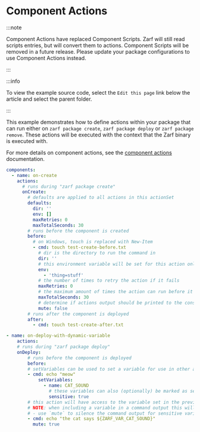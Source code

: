 # Component Actions

:::note

Component Actions have replaced Component Scripts. Zarf will still read scripts entries, but will convert them to actions. Component Scripts will be removed in a future release. Please update your package configurations to use Component Actions instead.

:::

:::info

To view the example source code, select the `Edit this page` link below the article and select the parent folder.

:::

This example demonstrates how to define actions within your package that can run either on `zarf package create`, `zarf package deploy` or `zarf package remove`. These actions will be executed with the context that the Zarf binary is executed with.

For more details on component actions, see the [component actions](../../docs/3-create-a-zarf-package/6-component-actions.md) documentation.

```yaml
components:
  - name: on-create
    actions:
      # runs during "zarf package create"
      onCreate:
        # defaults are applied to all actions in this actionSet
        defaults:
          dir: ''
          env: []
          maxRetries: 0
          maxTotalSeconds: 30
        # runs before the component is created
        before:
          # on Windows, touch is replaced with New-Item
          - cmd: touch test-create-before.txt
            # dir is the directory to run the command in
            dir: ''
            # this environment variable will be set for this action only
            env:
              - 'thing=stuff'
            # the number of times to retry the action if it fails
            maxRetries: 0
            # the maximum amount of times the action can run before it is killed, including retries
            maxTotalSeconds: 30
            # determine if actions output should be printed to the console
            mute: false
        # runs after the component is deployed
        after:
          - cmd: touch test-create-after.txt

- name: on-deploy-with-dynamic-variable
    actions:
    # runs during "zarf package deploy"
    onDeploy:
        # runs before the component is deployed
        before:
        # setVariables can be used to set a variable for use in other actions or components (only onDeploy)
        - cmd: echo "meow"
            setVariables:
              - name: CAT_SOUND
                # these variables can also (optionally) be marked as sensitive to sanitize them in the Zarf log
                sensitive: true
        # this action will have access to the variable set in the previous action (only onDeploy)
        # NOTE: when including a variable in a command output this will be written to the log regardless of the sensitive setting
        # - use `mute` to silence the command output for sensitive variables
        - cmd: echo "the cat says ${ZARF_VAR_CAT_SOUND}"
          mute: true

```
